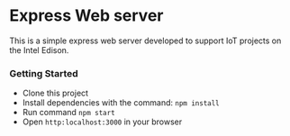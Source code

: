 # Express Web server

This is a simple express web server developed to support IoT projects on the Intel Edison.

### Getting Started

* Clone this project
* Install dependencies with the command: `npm install`
* Run command `npm start`
* Open `http:localhost:3000` in your browser
